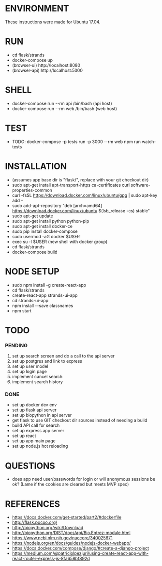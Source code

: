 # ENVIRONMENT
These instructions were made for Ubuntu 17.04.

# RUN
- cd flask/strands
- docker-compose up
- (browser-ui) http://localhost:8080
- (browser-api) http://localhost:5000

# SHELL
- docker-compose run --rm api /bin/bash (api host)
- docker-compose run --rm web /bin/bash (web host)

# TEST
- TODO: docker-compose -p tests run -p 3000 --rm web npm run watch-tests

# INSTALLATION
- (assumes app base dir is "flask/", replace with your git checkout dir)
- sudo apt-get install apt-transport-https ca-certificates curl software-properties-common
- curl -fsSL https://download.docker.com/linux/ubuntu/gpg | sudo apt-key add -
- sudo add-apt-repository "deb [arch=amd64] https://download.docker.com/linux/ubuntu $(lsb_release -cs) stable"
- sudo apt-get update
- sudo apt-get install python python-pip
- sudo apt-get install docker-ce
- sudo pip install docker-compose
- sudo usermod -aG docker $USER
- exec su -l $USER   (new shell with docker group)
- cd flask/strands
- docker-compose build

# NODE SETUP
- sudo npm install -g create-react-app
- cd flask/strands
- create-react-app strands-ui-app
- cd strands-ui-app
- npm install --save classnames
- npm start

# TODO
### PENDING
1. set up search screen and do a call to the api server
2. set up postgres and link to express
3. set up user model
4. set up login page
5. implement cancel search
6. implement search history

### DONE
- set up docker dev env
- set up flask api server
- set up biopython in api server
- get flask to use GIT checkout dir sources instead of needing a build
- build API call for search
- set up express app server
- set up react
- set up app main page
- set up node.js hot reloading

# QUESTIONS
- does app need user/passwords for login or will anonymous sessions be ok? (Lame if the cookies are cleared but meets MVP spec)

# REFERENCES
- https://docs.docker.com/get-started/part2/#dockerfile
- http://flask.pocoo.org/
- http://biopython.org/wiki/Download
- http://biopython.org/DIST/docs/api/Bio.Entrez-module.html
- https://www.ncbi.nlm.nih.gov/nuccore/340025671
- https://nodejs.org/en/docs/guides/nodejs-docker-webapp/
- https://docs.docker.com/compose/django/#create-a-django-project
- https://medium.com/@patriciolpezjuri/using-create-react-app-with-react-router-express-js-8fa658bf892d
